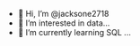 - 👋 Hi, I’m @jacksone2718
- 👀 I’m interested in data...
- 🌱 I’m currently learning SQL ...
<!---//- 💞️ I’m looking to collaborate on ...
//- 📫 How to reach me ...

jacksone2718/jacksone2718 is a ✨ special ✨ repository because its `README.md` (this file) appears on your GitHub profile.
You can click the Preview link to take a look at your changes.
--->
